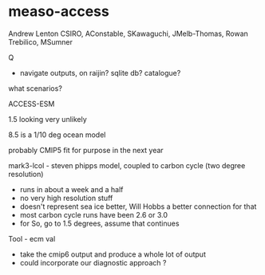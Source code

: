 # measo-access

Andrew Lenton CSIRO, AConstable, SKawaguchi, JMelb-Thomas, Rowan Trebilico, MSumner

Q

- navigate outputs, on raijin? sqlite db?  catalogue?


what scenarios? 

ACCESS-ESM

1.5 looking very unlikely

8.5 is a 1/10 deg ocean model

probably CMIP5 fit for purpose in the next year

mark3-lcol - steven phipps model, coupled to carbon cycle (two degree resolution)
- runs in about a week and a half
- no very high resolution stuff 
- doesn't represent sea ice better, Will Hobbs a better connection for that
- most carbon cycle runs have been 2.6 or 3.0 
- for So, go to 1.5 degrees, assume that continues

Tool - ecm val
- take the cmip6 output and produce a whole lot of output
- could incorporate our diagnostic approach ?




